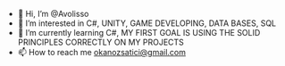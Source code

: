 - 👋 Hi, I’m @Avolisso
- 👀 I’m interested in C#, UNITY, GAME DEVELOPING, DATA BASES, SQL
- 🌱 I’m currently learning C#, MY FIRST GOAL IS USING THE SOLID PRINCIPLES CORRECTLY ON MY PROJECTS
- 📫 How to reach me okanozsatici@gmail.com
